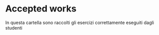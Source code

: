 # Accepted works

In questa cartella sono raccolti gli esercizi correttamente eseguiti dagli studenti
